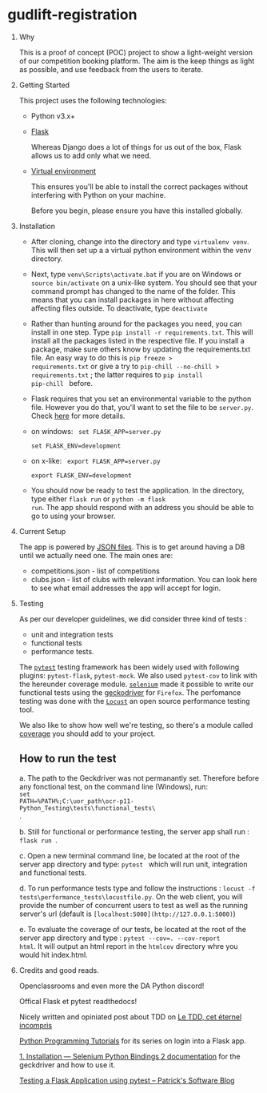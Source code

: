 # gudlift-registration

1. Why


    This is a proof of concept (POC) project to show a light-weight version of our competition booking platform. The aim is the keep things as light as possible, and use feedback from the users to iterate.

2. Getting Started

    This project uses the following technologies:

    * Python v3.x+

    * [Flask](https://flask.palletsprojects.com/en/1.1.x/)

        Whereas Django does a lot of things for us out of the box, Flask allows us to add only what we need. 
     

    * [Virtual environment](https://virtualenv.pypa.io/en/stable/installation.html)

        This ensures you'll be able to install the correct packages without interfering with Python on your machine.

        Before you begin, please ensure you have this installed globally. 


3. Installation

    - After cloning, change into the directory and type <code>virtualenv venv</code>. This will then set up a a virtual python environment within the venv directory.

    - Next, type <code>venv\Scripts\activate.bat</code> if you are on Windows or <code>source bin/activate</code> on a unix-like system. You should see that your command prompt has changed to the name of the folder. This means that you can install packages in here without affecting affecting files outside. To deactivate, type <code>deactivate</code>

    - Rather than hunting around for the packages you need, you can install in one step. Type <code>pip install -r requirements.txt</code>. This will install all the packages listed in the respective file. If you install a package, make sure others know by updating the requirements.txt file. An easy way to do this is <code>pip freeze > requirements.txt</code> or give a try to <code>pip-chill --no-chill > requirements.txt</code> ; the latter requires to <code>pip install pip-chill </code> before.

    - Flask requires that you set an environmental variable to the python file. However you do that, you'll want to set the file to be <code>server.py</code>. Check [here](https://flask.palletsprojects.com/en/1.1.x/quickstart/#a-minimal-application) for more details.
    - on windows: 
    <code> set FLASK_APP=server.py  
    set FLASK_ENV=development</code>
    - on x-like: 
    <code> export FLASK_APP=server.py  
    export FLASK_ENV=development</code>

    - You should now be ready to test the application. In the directory, type either <code>flask run</code> or <code>python -m flask run</code>. The app should respond with an address you should be able to go to using your browser.

4. Current Setup

    The app is powered by [JSON files](https://www.tutorialspoint.com/json/json_quick_guide.htm). This is to get around having a DB until we actually need one. The main ones are:
     
    * competitions.json - list of competitions
    * clubs.json - list of clubs with relevant information. You can look here to see what email addresses the app will accept for login.

5. Testing

    As per our developer guidelines, we did consider three kind of tests :
    * unit and integration tests
    * functional tests
    * performance tests.

    The [`pytest`](https://he-arc.github.io/livre-python/pytest/index.html) testing framework has been widely used with following plugins: `pytest-flask`, `pytest-mock`. We also used `pytest-cov` to link with the hereunder coverage module.  [`selenium`](https://selenium-python.readthedocs.io/index.html) made it possible to write our functional tests using the [geckodriver](https://github.com/mozilla/geckodriver/releases) for `Firefox`.
    The perfomance testing was done with the [`Locust`](https://docs.locust.io/en/stable/index.html) an open source performance testing tool.
    

    We also like to show how well we're testing, so there's a module called 
    [coverage](https://coverage.readthedocs.io/en/coverage-5.1/) you should add to your project.

    ## How to run the test

    a. The path to the Geckdriver was not permanantly set. Therefore before any fonctional test, on the command line (Windows), run:
     <code> set PATH=%PATH%;C:\uor_path\ocr-p11-Python_Testing\tests\functional_tests\ </code>.

     b. Still for functional or performance testing, the server app shall run : 
     <code>flask run </code>. 

     c. Open a new terminal command line, be located at the root of the server app directory and type:
     <code>pytest </code> which will run unit, integration and functional tests.

     d.  To run performance tests type and follow the instructions : 
     <code>locust -f tests\performance_tests\locustfile.py</code>.
     On the web client, you will provide the number of concurrent users to test as well as the running server's url (default is `[localhost:5000](http://127.0.0.1:5000)`)

     e.  To evaluate the coverage of our tests, be located at the root of the server app directory and type : 
     <code>pytest --cov=. --cov-report html</code>. 
     It will output an html report in the `htmlcov` directory whre you would hit index.html. 


6. Credits and good reads.


    Openclassrooms and even more the  DA Python discord!

    Offical Flask et pytest readthedocs!

    Nicely written and opiniated post about TDD on [Le TDD, cet éternel incompris](https://www.synbioz.com/blog/tech/le-tdd-cet-eternel-incompris)

    [Python Programming Tutorials](https://pythonprogramming.net/flask-user-log-in-system-tutorial/) for its series on login into a Flask app.
    
    [1. Installation — Selenium Python Bindings 2 documentation](https://selenium-python.readthedocs.io/installation.html) for the geckdriver and how to use it.

    [Testing a Flask Application using pytest – Patrick's Software Blog](https://www.patricksoftwareblog.com/testing-a-flask-application-using-pytest/)
